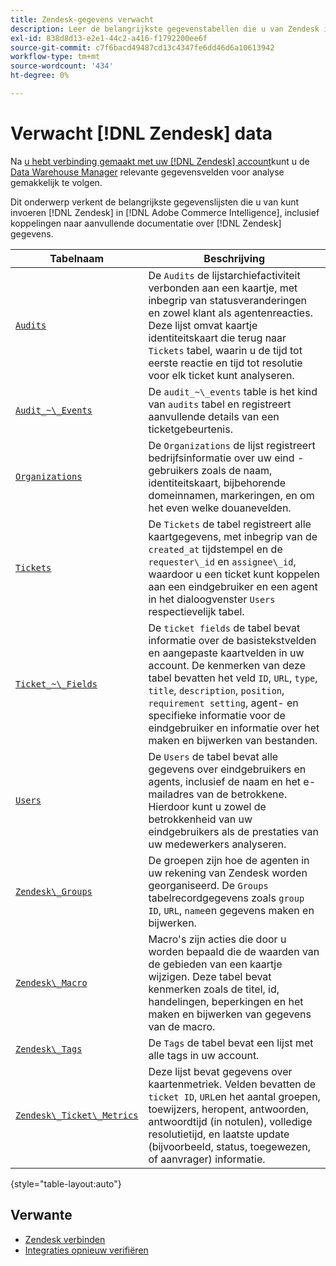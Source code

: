 ```yaml
---
title: Zendesk-gegevens verwacht
description: Leer de belangrijkste gegevenstabellen die u van Zendesk in de Intelligentie van de Handel kunt invoeren, met inbegrip van verbindingen aan extra documentatie over gegevens Zendesk.
exl-id: 838d8d13-e2e1-44c2-a416-f1792200ee6f
source-git-commit: c7f6bacd49487cd13c4347fe6dd46d6a10613942
workflow-type: tm+mt
source-wordcount: '434'
ht-degree: 0%

---
```


# Verwacht [!DNL Zendesk] data

Na [u hebt verbinding gemaakt met uw [!DNL Zendesk] account](../integrations/zendesk.md)kunt u de [Data Warehouse Manager](../../../data-analyst/data-warehouse-mgr/tour-dwm.md) relevante gegevensvelden voor analyse gemakkelijk te volgen.

Dit onderwerp verkent de belangrijkste gegevenslijsten die u van kunt invoeren [!DNL Zendesk] in [!DNL Adobe Commerce Intelligence], inclusief koppelingen naar aanvullende documentatie over [!DNL Zendesk] gegevens.

| Tabelnaam | Beschrijving |
|-----|-----|
| [`Audits`](https://developer.zendesk.com/rest_api/docs/core/ticket_audits) | De `Audits` de lijstarchiefactiviteit verbonden aan een kaartje, met inbegrip van statusveranderingen en zowel klant als agentenreacties. Deze lijst omvat kaartje identiteitskaart die terug naar `Tickets` tabel, waarin u de tijd tot eerste reactie en tijd tot resolutie voor elk ticket kunt analyseren. |
| [`Audit_~\_Events`](https://developer.zendesk.com/rest_api/docs/core/ticket_audits#audit-events) | De `audit_~\_events` table is het kind van `audits` tabel en registreert aanvullende details van een ticketgebeurtenis. |
| [`Organizations`](https://developer.zendesk.com/rest_api/docs/core/organizations) | De `Organizations` de lijst registreert bedrijfsinformatie over uw eind - gebruikers zoals de naam, identiteitskaart, bijbehorende domeinnamen, markeringen, en om het even welke douanevelden. |
| [`Tickets`](https://developer.zendesk.com/rest_api/docs/core/tickets) | De `Tickets` de tabel registreert alle kaartgegevens, met inbegrip van de `created_at` tijdstempel en de `requester\_id` en `assignee\_id`, waardoor u een ticket kunt koppelen aan een eindgebruiker en een agent in het dialoogvenster `Users` respectievelijk tabel. |
| [`Ticket_~\_Fields`](https://developer.zendesk.com/rest_api/docs/core/ticket_fields) | De `ticket fields` de tabel bevat informatie over de basistekstvelden en aangepaste kaartvelden in uw account. De kenmerken van deze tabel bevatten het veld `ID`, `URL`, `type`, `title`, `description`, `position`, `requirement setting`, agent- en specifieke informatie voor de eindgebruiker en informatie over het maken en bijwerken van bestanden. |
| [`Users`](https://developer.zendesk.com/rest_api/docs/core/users) | De `Users` de tabel bevat alle gegevens over eindgebruikers en agents, inclusief de naam en het e-mailadres van de betrokkene. Hierdoor kunt u zowel de betrokkenheid van uw eindgebruikers als de prestaties van uw medewerkers analyseren. |
| [`Zendesk\_Groups`](https://developer.zendesk.com/rest_api/docs/core/groups) | De groepen zijn hoe de agenten in uw rekening van Zendesk worden georganiseerd. De `Groups` tabelrecordgegevens zoals `group ID`, `URL`, `name`en gegevens maken en bijwerken. |
| [`Zendesk\_Macro`](https://developer.zendesk.com/rest_api/docs/core/macros) | Macro&#39;s zijn acties die door u worden bepaald die de waarden van de gebieden van een kaartje wijzigen. Deze tabel bevat kenmerken zoals de titel, id, handelingen, beperkingen en het maken en bijwerken van gegevens van de macro. |
| [`Zendesk\_Tags`](https://developer.zendesk.com/rest_api/docs/core/tags) | De `Tags` de tabel bevat een lijst met alle tags in uw account. |
| [`Zendesk\_Ticket\_Metrics`](https://developer.zendesk.com/rest_api/docs/core/ticket_metrics#ticket-metrics) | Deze lijst bevat gegevens over kaartenmetriek. Velden bevatten de `ticket ID`, `URL`en het aantal groepen, toewijzers, heropent, antwoorden, antwoordtijd (in notulen), volledige resolutietijd, en laatste update (bijvoorbeeld, status, toegewezen, of aanvrager) informatie. |

{style="table-layout:auto"}

## Verwante

* [Zendesk verbinden](../integrations/zendesk.md)
* [Integraties opnieuw verifiëren](https://experienceleague.adobe.com/docs/commerce-knowledge-base/kb/how-to/mbi-reauthenticating-integrations.html)
